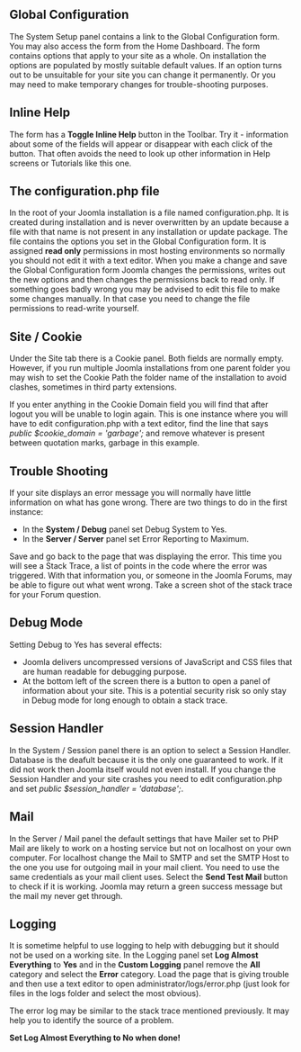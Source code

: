 <!-- Filename: J4.x:System_Setup / Display title: System Setup -->

## Global Configuration

The System Setup panel contains a link to the Global Configuration form.
You may also access the form from the Home Dashboard. The form contains
options that apply to your site as a whole. On installation the options
are populated by mostly suitable default values. If an option turns out
to be unsuitable for your site you can change it permanently. Or you may
need to make temporary changes for trouble-shooting purposes.

## Inline Help

The form has a **Toggle Inline Help** button in the Toolbar. Try it -
information about some of the fields will appear or disappear with each
click of the button. That often avoids the need to look up other
information in Help screens or Tutorials like this one.

## The configuration.php file

In the root of your Joomla installation is a file named
configuration.php. It is created during installation and is never
overwritten by an update because a file with that name is not present in
any installation or update package. The file contains the options you
set in the Global Configuration form. It is assigned **read only**
permissions in most hosting environments so normally you should not edit
it with a text editor. When you make a change and save the Global
Configuration form Joomla changes the permissions, writes out the new
options and then changes the permissions back to read only. If something
goes badly wrong you may be advised to edit this file to make some
changes manually. In that case you need to change the file permissions
to read-write yourself.

## Site / Cookie

Under the Site tab there is a Cookie panel. Both fields are normally
empty. However, if you run multiple Joomla installations from one parent
folder you may wish to set the Cookie Path the folder name of the
installation to avoid clashes, sometimes in third party extensions.

If you enter anything in the Cookie Domain field you will find that
after logout you will be unable to login again. This is one instance
where you will have to edit configuration.php with a text editor, find
the line that says *public \$cookie_domain = 'garbage';* and remove
whatever is present between quotation marks, garbage in this example.

## Trouble Shooting

If your site displays an error message you will normally have little
information on what has gone wrong. There are two things to do in the
first instance:

- In the **System / Debug** panel set Debug System to Yes.
- In the **Server / Server** panel set Error Reporting to Maximum.

Save and go back to the page that was displaying the error. This time
you will see a Stack Trace, a list of points in the code where the error
was triggered. With that information you, or someone in the Joomla
Forums, may be able to figure out what went wrong. Take a screen shot of
the stack trace for your Forum question.

## Debug Mode

Setting Debug to Yes has several effects:

- Joomla delivers uncompressed versions of JavaScript and CSS files that
  are human readable for debugging purpose.
- At the bottom left of the screen there is a button to open a panel of
  information about your site. This is a potential security risk so only
  stay in Debug mode for long enough to obtain a stack trace.

## Session Handler

In the System / Session panel there is an option to select a Session
Handler. Database is the deafult because it is the only one guaranteed
to work. If it did not work then Joomla itself would not even install.
If you change the Session Handler and your site crashes you need to edit
configuration.php and set *public \$session_handler = 'database';*.

## Mail

In the Server / Mail panel the default settings that have Mailer set to
PHP Mail are likely to work on a hosting service but not on localhost on
your own computer. For localhost change the Mail to SMTP and set the
SMTP Host to the one you use for outgoing mail in your mail client. You
need to use the same credentials as your mail client uses. Select the
**Send Test Mail** button to check if it is working. Joomla may return a
green success message but the mail my never get through.

## Logging

It is sometime helpful to use logging to help with debugging but it
should not be used on a working site. In the Logging panel set **Log
Almost Everything** to **Yes** and in the **Custom Logging** panel
remove the **All** category and select the **Error** category. Load the
page that is giving trouble and then use a text editor to open
administrator/logs/error.php (just look for files in the logs folder and
select the most obvious).

The error log may be similar to the stack trace mentioned previously. It
may help you to identify the source of a problem.

**Set Log Almost Everything to No when done!**
